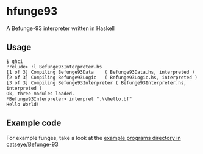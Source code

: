 # hfunge93

A Befunge-93 interpreter written in Haskell


## Usage

    $ ghci
    Prelude> :l Befunge93Interpreter.hs
    [1 of 3] Compiling Befunge93Data    ( Befunge93Data.hs, interpreted )
    [2 of 3] Compiling Befunge93Logic   ( Befunge93Logic.hs, interpreted )
    [3 of 3] Compiling Befunge93Interpreter ( Befunge93Interpreter.hs, interpreted )
    Ok, three modules loaded.
    *Befunge93Interpreter> interpret ".\\hello.bf"
    Hello World!


## Example code

For example funges, take a look at the [example programs directory in catseye/Befunge-93](https://github.com/catseye/Befunge-93/tree/master/eg)